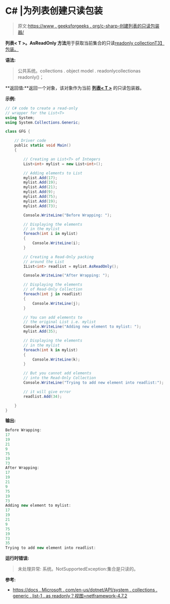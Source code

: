 # C# |为列表创建只读包装

> 原文:[https://www . geeksforgeeks . org/c-sharp-创建列表的只读包装器/](https://www.geeksforgeeks.org/c-sharp-creating-a-read-only-wrapper-for-list/)

**列表< T >。AsReadOnly 方法**用于获取当前集合的只读[readonly collection<T>T3】包装。](https://docs.microsoft.com/en-us/dotnet/api/system.collections.objectmodel.readonlycollection-1?view=netframework-4.7.2)

**语法:**

> 公共系统。collections . object model . readonlycollection<t>as readonly()；</t>

**返回值:**返回一个对象，该对象作为当前 **[列表< T >](https://www.geeksforgeeks.org/c-list-class/)** 的只读包装器。

**示例:**

```cs
// C# code to create a read-only
// wrapper for the List<T>
using System;
using System.Collections.Generic;

class GFG {

    // Driver code
    public static void Main()
    {

        // Creating an List<T> of Integers
        List<int> mylist = new List<int>();

        // Adding elements to List
        mylist.Add(17);
        mylist.Add(19);
        mylist.Add(21);
        mylist.Add(9);
        mylist.Add(75);
        mylist.Add(19);
        mylist.Add(73);

        Console.WriteLine("Before Wrapping: ");

        // Displaying the elements
        // in the mylist
        foreach(int i in mylist)
        {
            Console.WriteLine(i);
        }

        // Creating a Read-Only packing
        // around the List
        IList<int> readlist = mylist.AsReadOnly();

        Console.WriteLine("After Wrapping: ");

        // Displaying the elements
        // of Read-Only Collection
        foreach(int j in readlist)
        {
            Console.WriteLine(j);
        }

        // You can add elements to
        // the original List i.e. mylist
        Console.WriteLine("Adding new element to mylist: ");
        mylist.Add(35);

        // Displaying the elements
        // in the mylist
        foreach(int k in mylist)
        {
            Console.WriteLine(k);
        }

        // But you cannot add elements
        // into the Read-Only Collection
        Console.WriteLine("Trying to add new element into readlist:");

        // it will give error
        readlist.Add(34);

    }
}
```

**输出:**

```cs
Before Wrapping: 
17
19
21
9
75
19
73
After Wrapping: 
17
19
21
9
75
19
73
Adding new element to mylist: 
17
19
21
9
75
19
73
35
Trying to add new element into readlist:

```

**运行时错误:**

> 未处理异常:
> 系统。NotSupportedException:集合是只读的。

**参考:**

*   [https://docs . Microsoft . com/en-us/dotnet/API/system . collections . generic . list-1 . as readonly？视图=netframework-4.7.2](https://docs.microsoft.com/en-us/dotnet/api/system.collections.generic.list-1.asreadonly?view=netframework-4.7.2)